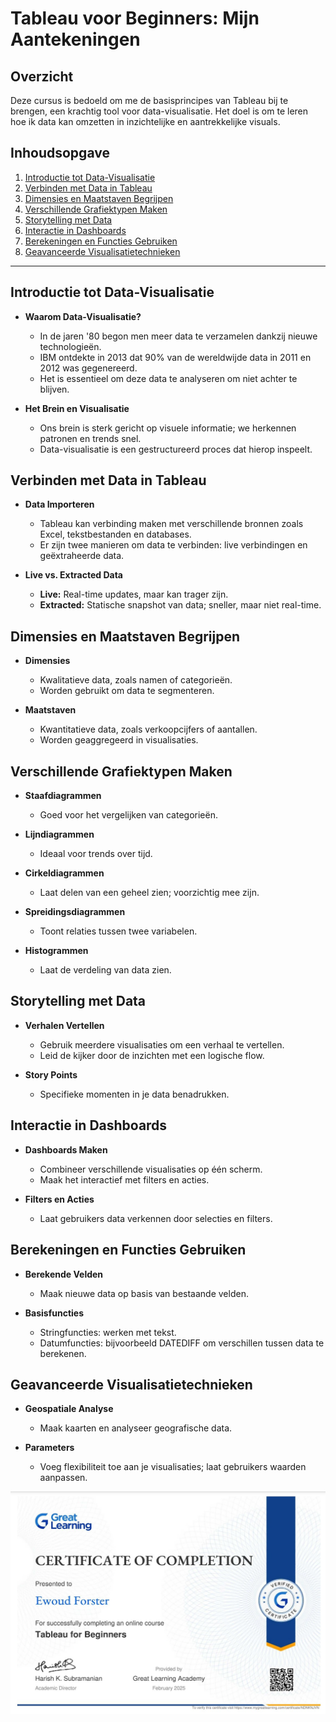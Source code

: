 # Tableau voor Beginners: Mijn Aantekeningen

## Overzicht

Deze cursus is bedoeld om me de basisprincipes van Tableau bij te brengen, een krachtig tool voor data-visualisatie. Het doel is om te leren hoe ik data kan omzetten in inzichtelijke en aantrekkelijke visuals.

## Inhoudsopgave

1. [Introductie tot Data-Visualisatie](#introductie-tot-data-visualisatie)
2. [Verbinden met Data in Tableau](#verbinden-met-data-in-tableau)
3. [Dimensies en Maatstaven Begrijpen](#dimensies-en-maatstaven-begrijpen)
4. [Verschillende Grafiektypen Maken](#verschillende-grafiektypen-maken)
5. [Storytelling met Data](#storytelling-met-data)
6. [Interactie in Dashboards](#interactie-in-dashboards)
7. [Berekeningen en Functies Gebruiken](#berekeningen-en-functies-gebruiken)
8. [Geavanceerde Visualisatietechnieken](#geavanceerde-visualisatietechnieken)

---

## Introductie tot Data-Visualisatie

- **Waarom Data-Visualisatie?**
  - In de jaren '80 begon men meer data te verzamelen dankzij nieuwe technologieën.
  - IBM ontdekte in 2013 dat 90% van de wereldwijde data in 2011 en 2012 was gegenereerd.
  - Het is essentieel om deze data te analyseren om niet achter te blijven.

- **Het Brein en Visualisatie**
  - Ons brein is sterk gericht op visuele informatie; we herkennen patronen en trends snel.
  - Data-visualisatie is een gestructureerd proces dat hierop inspeelt.

## Verbinden met Data in Tableau

- **Data Importeren**
  - Tableau kan verbinding maken met verschillende bronnen zoals Excel, tekstbestanden en databases.
  - Er zijn twee manieren om data te verbinden: live verbindingen en geëxtraheerde data.

- **Live vs. Extracted Data**
  - **Live:** Real-time updates, maar kan trager zijn.
  - **Extracted:** Statische snapshot van data; sneller, maar niet real-time.

## Dimensies en Maatstaven Begrijpen

- **Dimensies**
  - Kwalitatieve data, zoals namen of categorieën.
  - Worden gebruikt om data te segmenteren.

- **Maatstaven**
  - Kwantitatieve data, zoals verkoopcijfers of aantallen.
  - Worden geaggregeerd in visualisaties.

## Verschillende Grafiektypen Maken

- **Staafdiagrammen**
  - Goed voor het vergelijken van categorieën.

- **Lijndiagrammen**
  - Ideaal voor trends over tijd.

- **Cirkeldiagrammen**
  - Laat delen van een geheel zien; voorzichtig mee zijn.

- **Spreidingsdiagrammen**
  - Toont relaties tussen twee variabelen.

- **Histogrammen**
  - Laat de verdeling van data zien.

## Storytelling met Data

- **Verhalen Vertellen**
  - Gebruik meerdere visualisaties om een verhaal te vertellen.
  - Leid de kijker door de inzichten met een logische flow.

- **Story Points**
  - Specifieke momenten in je data benadrukken.

## Interactie in Dashboards

- **Dashboards Maken**
  - Combineer verschillende visualisaties op één scherm.
  - Maak het interactief met filters en acties.

- **Filters en Acties**
  - Laat gebruikers data verkennen door selecties en filters.

## Berekeningen en Functies Gebruiken

- **Berekende Velden**
  - Maak nieuwe data op basis van bestaande velden.

- **Basisfuncties**
  - Stringfuncties: werken met tekst.
  - Datumfuncties: bijvoorbeeld DATEDIFF om verschillen tussen data te berekenen.

## Geavanceerde Visualisatietechnieken

- **Geospatiale Analyse**
  - Maak kaarten en analyseer geografische data.

- **Parameters**
  - Voeg flexibiliteit toe aan je visualisaties; laat gebruikers waarden aanpassen.

[![PDF certificaat](fotos/pdf.jpg)](fotos/certificate.pdf)
